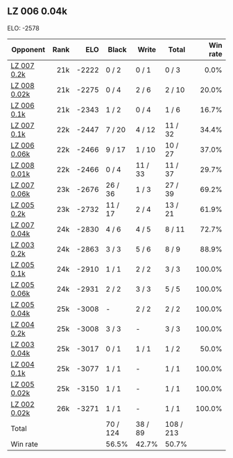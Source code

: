 ## LZ 006 0.04k ##

ELO: -2578

Opponent | Rank | ELO | Black | Write | Total | Win rate
---------|-----:|----:|-------|-------|-------|-------:
[LZ 007 0.2k](LZ%20007%200.2k.md) | 21k | -2222 | 0 / 2 | 0 / 1 | 0 / 3 | 0.0%
[LZ 008 0.02k](LZ%20008%200.02k.md) | 21k | -2275 | 0 / 4 | 2 / 6 | 2 / 10 | 20.0%
[LZ 006 0.1k](LZ%20006%200.1k.md) | 21k | -2343 | 1 / 2 | 0 / 4 | 1 / 6 | 16.7%
[LZ 007 0.1k](LZ%20007%200.1k.md) | 22k | -2447 | 7 / 20 | 4 / 12 | 11 / 32 | 34.4%
[LZ 006 0.06k](LZ%20006%200.06k.md) | 22k | -2466 | 9 / 17 | 1 / 10 | 10 / 27 | 37.0%
[LZ 008 0.01k](LZ%20008%200.01k.md) | 22k | -2466 | 0 / 4 | 11 / 33 | 11 / 37 | 29.7%
[LZ 007 0.06k](LZ%20007%200.06k.md) | 23k | -2676 | 26 / 36 | 1 / 3 | 27 / 39 | 69.2%
[LZ 005 0.2k](LZ%20005%200.2k.md) | 23k | -2732 | 11 / 17 | 2 / 4 | 13 / 21 | 61.9%
[LZ 007 0.04k](LZ%20007%200.04k.md) | 24k | -2830 | 4 / 6 | 4 / 5 | 8 / 11 | 72.7%
[LZ 003 0.2k](LZ%20003%200.2k.md) | 24k | -2863 | 3 / 3 | 5 / 6 | 8 / 9 | 88.9%
[LZ 005 0.1k](LZ%20005%200.1k.md) | 24k | -2910 | 1 / 1 | 2 / 2 | 3 / 3 | 100.0%
[LZ 005 0.06k](LZ%20005%200.06k.md) | 24k | -2931 | 2 / 2 | 3 / 3 | 5 / 5 | 100.0%
[LZ 005 0.04k](LZ%20005%200.04k.md) | 25k | -3008 | - | 2 / 2 | 2 / 2 | 100.0%
[LZ 004 0.2k](LZ%20004%200.2k.md) | 25k | -3008 | 3 / 3 | - | 3 / 3 | 100.0%
[LZ 003 0.04k](LZ%20003%200.04k.md) | 25k | -3017 | 0 / 1 | 1 / 1 | 1 / 2 | 50.0%
[LZ 004 0.1k](LZ%20004%200.1k.md) | 25k | -3077 | 1 / 1 | - | 1 / 1 | 100.0%
[LZ 005 0.02k](LZ%20005%200.02k.md) | 25k | -3150 | 1 / 1 | - | 1 / 1 | 100.0%
[LZ 002 0.02k](LZ%20002%200.02k.md) | 26k | -3271 | 1 / 1 | - | 1 / 1 | 100.0%
Total | | | 70 / 124 | 38 / 89 | 108 / 213 | 
Win rate| | | 56.5% | 42.7% | 50.7% | 
